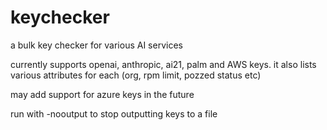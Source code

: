 # keychecker
a bulk key checker for various AI services

currently supports openai, anthropic, ai21, palm and AWS keys. it also lists various attributes for each (org, rpm limit, pozzed status etc)

may add support for azure keys in the future

run with -nooutput to stop outputting keys to a file
